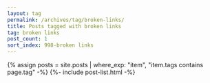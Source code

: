 ```yaml
---
layout: tag
permalink: /archives/tag/broken-links/
title: Posts tagged with broken links
tag: broken links
post_count: 1
sort_index: 998-broken links
---
```

{% assign posts = site.posts | where_exp: "item", "item.tags contains page.tag" -%}
{%- include post-list.html -%}
